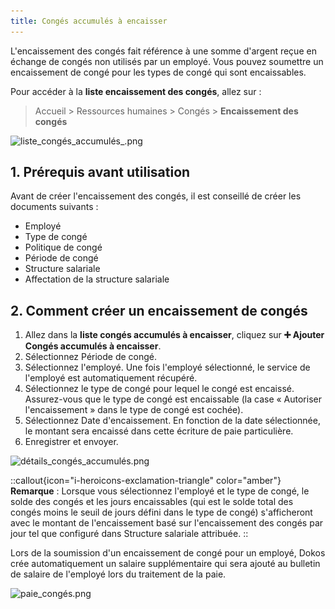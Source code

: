 ```yaml
---
title: Congés accumulés à encaisser
---
```


L'encaissement des congés fait référence à une somme d'argent reçue en échange de congés non utilisés par un employé. Vous pouvez soumettre un encaissement de congé pour les types de congé qui sont encaissables.

Pour accéder à la **liste encaissement des congés**, allez sur :

> Accueil > Ressources humaines > Congés > **Encaissement des congés**

![liste_congés_accumulés_.png](/content/rh/leave-encashment/liste_congés_accumulés_.png)

## 1. Prérequis avant utilisation

Avant de créer l'encaissement des congés, il est conseillé de créer les documents suivants :

- Employé
- Type de congé
- Politique de congé
- Période de congé
- Structure salariale
- Affectation de la structure salariale

## 2. Comment créer un encaissement de congés

1. Allez dans la **liste congés accumulés à encaisser**, cliquez sur **:heavy_plus_sign: Ajouter Congés accumulés à encaisser**.
2. Sélectionnez Période de congé.
3. Sélectionnez l'employé. Une fois l'employé sélectionné, le service de l'employé est automatiquement récupéré.
4. Sélectionnez le type de congé pour lequel le congé est encaissé. Assurez-vous que le type de congé est encaissable (la case « Autoriser l'encaissement » dans le type de congé est cochée).
5. Sélectionnez Date d'encaissement. En fonction de la date sélectionnée, le montant sera encaissé dans cette écriture de paie particulière.
6. Enregistrer et envoyer.

![détails_congés_accumulés.png](/content/rh/leave-encashment/détails_congés_accumulés.png)

::callout{icon="i-heroicons-exclamation-triangle" color="amber"}
**Remarque** : Lorsque vous sélectionnez l'employé et le type de congé, le solde des congés et les jours encaissables (qui est le solde total des congés moins le seuil de jours défini dans le type de congé) s'afficheront avec le montant de l'encaissement basé sur l'encaissement des congés par jour tel que configuré dans Structure salariale attribuée.
::

Lors de la soumission d'un encaissement de congé pour un employé, Dokos crée automatiquement un salaire supplémentaire qui sera ajouté au bulletin de salaire de l'employé lors du traitement de la paie.

![paie_congés.png](/content/rh/leave-encashment/paie_congés.png)

